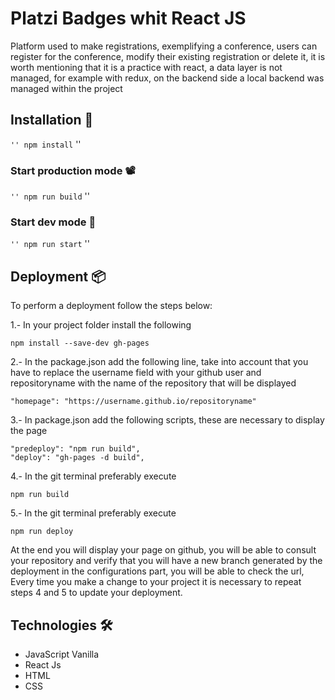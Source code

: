 # Platzi Badges whit React JS

Platform used to make registrations, exemplifying a conference, users can register for the conference, modify their existing registration or delete it, it is worth mentioning that it is a practice with react, a data layer is not managed, for example with redux, on the backend side a local backend was managed within the project

## Installation 🚀

`` ''
npm install
`` ''

### Start production mode 📽

`` ''
npm run build
`` ''

### Start dev mode 🔧

`` ''
npm run start
`` ''

## Deployment 📦

To perform a deployment follow the steps below:

1.- In your project folder install the following
```
npm install --save-dev gh-pages
```
2.- In the package.json add the following line, take into account that you have to replace the username field with your github user and repositoryname with the name of the repository that will be displayed
```
"homepage": "https://username.github.io/repositoryname"
```
3.- In package.json add the following scripts, these are necessary to display the page
```
"predeploy": "npm run build",
"deploy": "gh-pages -d build",
```
4.- In the git terminal preferably execute
```
npm run build
```
5.- In the git terminal preferably execute
```
npm run deploy
```
At the end you will display your page on github, you will be able to consult your repository and verify that you will have a new branch generated by the deployment in the configurations part, you will be able to check the url,
Every time you make a change to your project it is necessary to repeat steps 4 and 5 to update your deployment.

## Technologies 🛠️

* JavaScript Vanilla
* React Js
* HTML
* CSS
